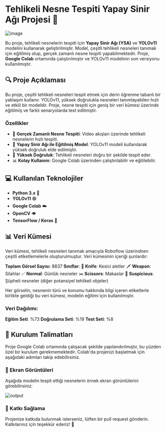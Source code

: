 # Tehlikeli Nesne Tespiti Yapay Sinir Ağı Projesi 🚨
![image](https://github.com/user-attachments/assets/69d024fb-00b4-43d5-a028-6b1330c3a51c)

Bu proje, tehlikeli nesnelerin tespiti için **Yapay Sinir Ağı (YSA)** ve **YOLOv11** modelini kullanarak geliştirilmiştir. Model, çeşitli tehlikeli nesneleri tanımak için eğitilmiş olup, gerçek zamanlı nesne tespiti yapabilmektedir. Proje, **Google Colab** ortamında çalıştırılmıştır ve YOLOv11 modelinin son versiyonu kullanılmıştır.

## 🔍 Proje Açıklaması

Bu proje, çeşitli tehlikeli nesneleri tespit etmek için derin öğrenme tabanlı bir yaklaşım kullanır. YOLOv11, yüksek doğrulukla nesneleri tanımlayabilen hızlı ve etkili bir modeldir. Proje, nesne tespiti için geniş bir veri kümesi üzerinde eğitilmiş ve farklı senaryolarda test edilmiştir.

### Özellikler
- 🚀 **Gerçek Zamanlı Nesne Tespiti**: Video akışları üzerinde tehlikeli nesnelerin hızlı tespiti.
- 🧠 **Yapay Sinir Ağı ile Eğitilmiş Model**: YOLOv11 modeli kullanılarak yüksek doğruluk elde edilmiştir.
- 🎯 **Yüksek Doğruluk**: Tehlikeli nesneleri doğru bir şekilde tespit eder.
- 📊 **Kolay Kullanım**: Google Colab üzerinden çalıştırılabilir ve eğitilebilir.

## 💻 Kullanılan Teknolojiler

- **Python 3.x** 🐍
- **YOLOv11** 🟢
- **Google Colab** ☁️
- **OpenCV** 👁️
- **TensorFlow / Keras** 🧠

## 📊 Veri Kümesi

Veri kümesi, tehlikeli nesneleri tanımak amacıyla Roboflow üzerindnen çeşitli etiketlemelerle oluşturulmuştur. Veri kümesinin içeriği şunlardır:

**Toplam Görsel Sayısı**: 8837
**Sınıflar**:
🔪 **Knife**: Kesici aletler
🗡️ **Weapon**: Silahlar
✅ **Normal**: Günlük nesneler
✂️ **Scissors**: Makaslar
🚨 **Suspicious**: Şüpheli nesneler (diğer potansiyel tehlikeli objeler)

Her görselin, nesnenin türü ve konumu hakkında bilgi içeren etiketlerle birlikte geldiği bu veri kümesi, modelin eğitimi için kullanılmıştır.

### Veri Dağılımı:
**Eğitim Seti**: %73
**Doğrulama Seti**: %19
**Test Seti**: %8

## 🚀 Kurulum Talimatları

Proje Google Colab ortamında çalışacak şekilde yapılandırılmıştır, bu yüzden özel bir kurulum gerekmemektedir. Colab'da projenizi başlatmak için aşağıdaki adımları takip edebilirsiniz.


### 📸 Ekran Görüntüleri
Aşağıda modelin tespit ettiği nesnelerin örnek ekran görüntülerini görebilirsiniz:

![output](https://github.com/user-attachments/assets/4b9f0806-8896-4e1e-8a7a-6e22922a9bc6)

### 🤝 Katkı Sağlama
Projenize katkıda bulunmak isterseniz, lütfen bir pull request gönderin. Katkılarınız için teşekkür ederiz! 🎉
